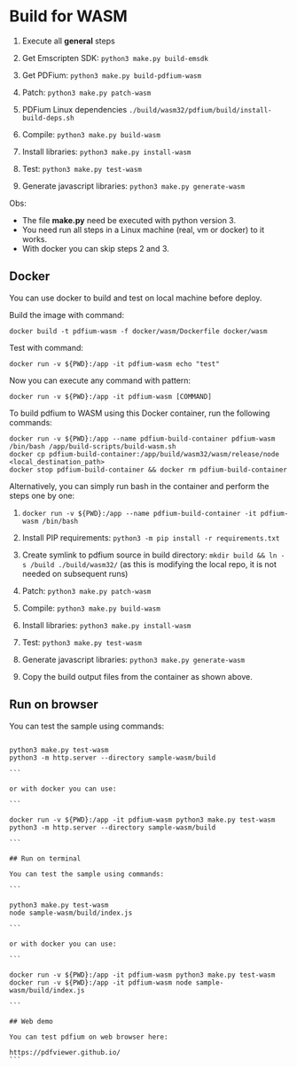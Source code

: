 # Build for WASM

1. Execute all **general** steps

2. Get Emscripten SDK:
   `python3 make.py build-emsdk`

3. Get PDFium:
   `python3 make.py build-pdfium-wasm`

4. Patch:
   `python3 make.py patch-wasm`

5. PDFium Linux dependencies
   `./build/wasm32/pdfium/build/install-build-deps.sh`

6. Compile:
   `python3 make.py build-wasm`

7. Install libraries:
   `python3 make.py install-wasm`

8. Test:
   `python3 make.py test-wasm`

9. Generate javascript libraries:
   `python3 make.py generate-wasm`

Obs:

- The file **make.py** need be executed with python version 3.
- You need run all steps in a Linux machine (real, vm or docker) to it works.
- With docker you can skip steps 2 and 3.

## Docker

You can use docker to build and test on local machine before deploy.

Build the image with command:

`docker build -t pdfium-wasm -f docker/wasm/Dockerfile docker/wasm`

Test with command:

`docker run -v ${PWD}:/app -it pdfium-wasm echo "test"`

Now you can execute any command with pattern:

`docker run -v ${PWD}:/app -it pdfium-wasm [COMMAND]`

To build pdfium to WASM using this Docker container, run the following commands:

```
docker run -v ${PWD}:/app --name pdfium-build-container pdfium-wasm /bin/bash /app/build-scripts/build-wasm.sh
docker cp pdfium-build-container:/app/build/wasm32/wasm/release/node <local_destination_path>
docker stop pdfium-build-container && docker rm pdfium-build-container
```

Alternatively, you can simply run bash in the container and perform the steps one by one:

1. `docker run -v ${PWD}:/app --name pdfium-build-container -it pdfium-wasm /bin/bash`

1. Install PIP requirements:
   `python3 -m pip install -r requirements.txt`

1. Create symlink to pdfium source in build directory:
   `mkdir build && ln -s /build ./build/wasm32/` (as this is modifying the local repo, it is not needed on subsequent runs)

1. Patch:
   `python3 make.py patch-wasm`

1. Compile:
   `python3 make.py build-wasm`

1. Install libraries:
   `python3 make.py install-wasm`

1. Test:
   `python3 make.py test-wasm`

1. Generate javascript libraries:
   `python3 make.py generate-wasm`

1. Copy the build output files from the container as shown above.

## Run on browser

You can test the sample using commands:

````

python3 make.py test-wasm
python3 -m http.server --directory sample-wasm/build

```

or with docker you can use:

```

docker run -v ${PWD}:/app -it pdfium-wasm python3 make.py test-wasm
python3 -m http.server --directory sample-wasm/build

```

## Run on terminal

You can test the sample using commands:

```

python3 make.py test-wasm
node sample-wasm/build/index.js

```

or with docker you can use:

```

docker run -v ${PWD}:/app -it pdfium-wasm python3 make.py test-wasm
docker run -v ${PWD}:/app -it pdfium-wasm node sample-wasm/build/index.js

```

## Web demo

You can test pdfium on web browser here:

https://pdfviewer.github.io/
```
````
